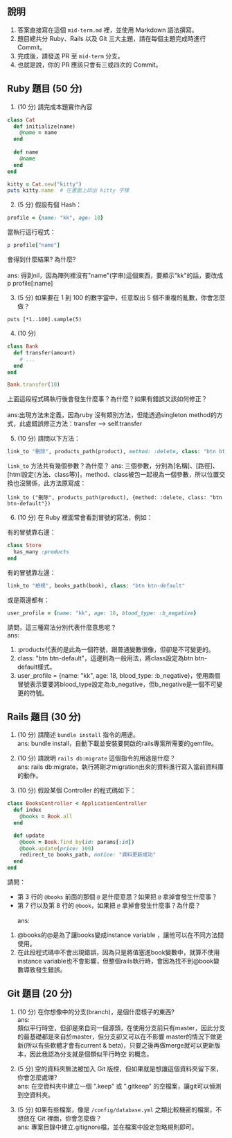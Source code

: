 ## 說明

1. 答案直接寫在這個 `mid-term.md` 裡，並使用 Markdown 語法撰寫。
1. 題目總共分 Ruby、Rails 以及 Git 三大主題，請在每個主題完成時進行 Commit。
1. 完成後，請發送 PR 至 `mid-term` 分支。
1. 也就是說，你的 PR 應該只會有三或四次的 Commit。

## Ruby 題目 (50 分)

1. (10 分) 請完成本題實作內容

```ruby
class Cat
  def initialize(name)
    @name = name
  end
  
  def name
    @name
  end
end

kitty = Cat.new("kitty")
puts kitty.name  # 在畫面上印出 kitty 字樣
```

2. (5 分) 假設有個 Hash：

```ruby
profile = {name: "kk", age: 18}
```

當執行這行程式：

```ruby
p profile["name"]
```

會得到什麼結果? 為什麼?<br><br>
ans: 得到nil，因為陣列裡沒有"name"(字串)這個東西，要顯示"kk"的話，要改成p profile[:name]<br>

3. (5 分) 如果要在 1 到 100 的數字當中，任意取出 5 個不重複的亂數，你會怎麼做？
```
puts [*1..100].sample(5)
```

4. (10 分)
```ruby
class Bank
  def transfer(amount)
    # ...
  end
end

Bank.transfer(10)
```

上面這段程式碼執行後會發生什麼事？為什麼？如果有錯誤又該如何修正？<br><br>
ans:出現方法未定義，因為ruby 沒有類別方法，但能透過singleton method的方式，此處錯誤修正方法：transfer --> self.transfer

5. (10 分) 請問以下方法：

```ruby
link_to "刪除", products_path(product), method: :delete, class: "btn btn-default"
```

`link_to` 方法共有幾個參數？為什麼？
ans: 三個參數，分別為[名稱]、[路徑]、[html設定(方法、class等)]，method、class被包一起視為一個參數，所以位置交換也沒關係，此方法原寫成：<br>
```
link_to ("刪除", products_path(product), {method: :delete, class: "btn btn-default"})
```
6. (10 分) 在 Ruby 裡面常會看到冒號的寫法，例如：

有的冒號靠右邊：

```ruby
class Store
  has_many :products
end
```

有的冒號靠左邊：

```ruby
link_to "檢視", books_path(book), class: "btn btn-default"
```

或是兩邊都有：

```ruby
user_profile = {name: "kk", age: 18, blood_type: :b_negative}
```

請問，這三種寫法分別代表什麼意思呢？<br>
ans:<br>
1. :products代表的是此為一個符號，跟普通變數很像，但卻是不可變更的。<br>
2. class: "btn btn-default"，這邊則為一般用法，將class設定為btn btn-default樣式。<br>
3. user_profile = {name: "kk", age: 18, blood_type: :b_negative}，使用兩個冒號表示要要將blood_type設定為:b_negative，但b_negative是一個不可變更的符號。

## Rails 題目 (30 分)

1. (10 分) 請簡述 `bundle install` 指令的用途。<br>
ans: bundle install，自動下載並安裝要開啟的rails專案所需要的gemfile。

2. (10 分) 請說明 `rails db:migrate` 這個指令的用途是什麼？<br>
ans: rails db:migrate，執行將剛才migration出來的資料進行寫入當前資料庫的動作。

3. (10 分) 假設某個 Controller 的程式碼如下：

```ruby
class BooksController < ApplicationController
  def index
    @books = Book.all
  end

  def update
    @book = Book.find_by(id: params[:id])
    @book.update(price: 100)
    redirect_to books_path, notice: "資料更新成功"
  end
end
```

請問：
- 第 3 行的 `@books` 前面的那個 `@` 是什麼意思？如果把 `@` 拿掉會發生什麼事？
- 第 7 行以及第 8 行的 `@book`，如果把 `@` 拿掉會發生什麼事？為什麼？<br><br>
ans:<br>
1. @books的@是為了讓books變成instance variable ，讓他可以在不同方法間使用。<br>
2. 在此段程式碼中不會出現錯誤，因為只是將值塞進book變數中，就算不使用instance variable也不會影響，但整個rails執行時，會因為找不到@book變數導致發生錯誤。

## Git 題目 (20 分)

1. (10 分) 在你想像中的分支(branch)，是個什麼樣子的東西?<br>
ans:<br> 類似平行時空，但卻是來自同一個源頭，在使用分支前只有master，因此分支的最基礎都是來自於master，但分支卻又可以在不影響
master的情況下做更新(所以有些軟體才會有current & beta)，只要之後再做merge就可以更新版本，因此我認為分支就是個類似平行時空
的概念。

1. (5 分) 空的資料夾無法被加入 Git 版控，但如果就是想讓這個資料夾留下來，你會怎麼處理?<br>
ans: 在空資料夾中建立一個 ".keep" 或 ".gitkeep" 的空檔案，讓git可以偵測到空資料夾。

2. (5 分) 如果有些檔案，像是 `/config/database.yml` 之類比較機密的檔案，不想放在 Git 裡面，你會怎麼做？<br>
ans: 專案目錄中建立.gitignore檔，並在檔案中設定忽略規則即可。

